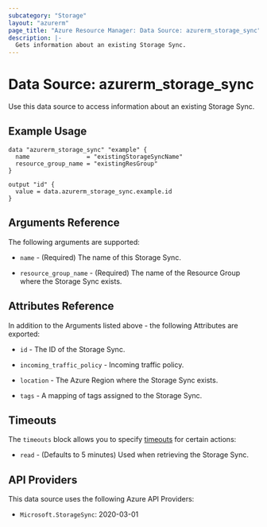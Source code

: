 ```yaml
---
subcategory: "Storage"
layout: "azurerm"
page_title: "Azure Resource Manager: Data Source: azurerm_storage_sync"
description: |-
  Gets information about an existing Storage Sync.
---
```


# Data Source: azurerm_storage_sync

Use this data source to access information about an existing Storage Sync.

## Example Usage

```hcl
data "azurerm_storage_sync" "example" {
  name                = "existingStorageSyncName"
  resource_group_name = "existingResGroup"
}

output "id" {
  value = data.azurerm_storage_sync.example.id
}
```

## Arguments Reference

The following arguments are supported:

* `name` - (Required) The name of this Storage Sync.

* `resource_group_name` - (Required) The name of the Resource Group where the Storage Sync exists.

## Attributes Reference

In addition to the Arguments listed above - the following Attributes are exported:

* `id` - The ID of the Storage Sync.

* `incoming_traffic_policy` - Incoming traffic policy.

* `location` - The Azure Region where the Storage Sync exists.

* `tags` - A mapping of tags assigned to the Storage Sync.

## Timeouts

The `timeouts` block allows you to specify [timeouts](https://www.terraform.io/language/resources/syntax#operation-timeouts) for certain actions:

* `read` - (Defaults to 5 minutes) Used when retrieving the Storage Sync.

## API Providers
<!-- This section is generated, changes will be overwritten -->
This data source uses the following Azure API Providers:

* `Microsoft.StorageSync`: 2020-03-01
